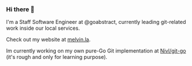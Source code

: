 ### Hi there 👋

I'm a Staff Software Engineer at @goabstract, currently leading git-related work inside our local services.

Check out my website at [melvin.la](https://melvin.la).

Im currently working on my own pure-Go Git implementation at [Nivl/git-go](https://github.com/Nivl/git-go) (it's rough and only for learning purpose).
